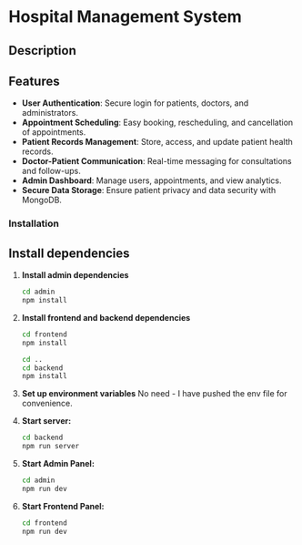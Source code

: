 # Hospital Management System

## Description


## Features
- **User Authentication**: Secure login for patients, doctors, and administrators.
- **Appointment Scheduling**: Easy booking, rescheduling, and cancellation of appointments.
- **Patient Records Management**: Store, access, and update patient health records.
- **Doctor-Patient Communication**: Real-time messaging for consultations and follow-ups.
- **Admin Dashboard**: Manage users, appointments, and view analytics.
- **Secure Data Storage**: Ensure patient privacy and data security with MongoDB.

### Installation

## Install dependencies

1. **Install admin dependencies**
   ```bash
   cd admin
   npm install
   ```

2. **Install frontend and backend dependencies**
   ```bash
   cd frontend
   npm install
   ```

   ```bash
   cd ..
   cd backend
   npm install
   ```

3. **Set up environment variables**
   No need - I have pushed the env file for convenience.

4. **Start server:**
   ```bash
   cd backend
   npm run server
   ```

5. **Start Admin Panel:**
   ```bash
   cd admin
   npm run dev
   ```

6. **Start Frontend Panel:**
   ```bash
   cd frontend
   npm run dev
   ```
